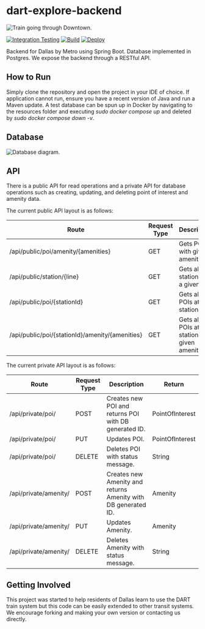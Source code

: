 # dart-explore-backend

![Train going through Downtown.](https://texashighways.com/wp-content/uploads/2015/06/images_dart2.jpg)

[![Integration Testing](https://github.com/DartExplore/dart-explore-backend/actions/workflows/integrationTests.yml/badge.svg)](https://github.com/DartExplore/dart-explore-backend/actions/workflows/integrationTests.yml)
[![Build](https://github.com/DartExplore/dart-explore-backend/actions/workflows/build.yml/badge.svg)](https://github.com/DartExplore/dart-explore-backend/actions/workflows/build.yml)
[![Deploy](https://github.com/DartExplore/dart-explore-backend/actions/workflows/deploy.yml/badge.svg)](https://github.com/DartExplore/dart-explore-backend/actions/workflows/deploy.yml)

Backend for Dallas by Metro using Spring Boot. Database implemented in Postgres. We expose the backend through a RESTful
API.

## How to Run

Simply clone the repository and open the project in your IDE of choice. If application cannot run, ensure you have a
recent version of Java and run a Maven update. A test database can be spun up in Docker by navigating to the resources
folder and executing *sudo docker compose up* and deleted by *sudo docker compose down -v*.

## Database

![Database diagram.](https://user-images.githubusercontent.com/85081861/238772266-278600a4-21c6-44f1-af4c-049acbb6e44a.png)

## API

There is a public API for read operations and a private API for database operations such as creating, updating, and
deleting point of interest and amenity data.

The current public API layout is as follows:

| Route                                           | Request Type | Description                                      | Return                  |
|-------------------------------------------------|--------------|--------------------------------------------------|-------------------------|
| /api/public/poi/amenity/{amenities}             | GET          | Gets POIs with given amenities.                  | List\<PointOfInterest\> |
| /api/public/station/{line}                      | GET          | Gets all stations on a given line.               | List\<Station\>         |
| /api/public/poi/{stationId}                     | GET          | Gets all POIs at a station.                      | List\<PointOfInterest\> |
| /api/public/poi/{stationId}/amenity/{amenities} | GET          | Gets all POIs at a station with given amenities. | List\<PointOfInterest\> |

The current private API layout is as follows:

| Route                 | Request Type | Description                                                   | Return          |
|-----------------------|--------------|---------------------------------------------------------------|-----------------|
| /api/private/poi/     | POST         | Creates new POI and returns POI with DB generated ID.         | PointOfInterest | 
| /api/private/poi/     | PUT          | Updates POI.                                                  | PointOfInterest |
| /api/private/poi/     | DELETE       | Deletes POI with status message.                              | String          |
| /api/private/amenity/ | POST         | Creates new Amenity and returns Amenity with DB generated ID. | Amenity         |
| /api/private/amenity/ | PUT          | Updates Amenity.                                              | Amenity         |
| /api/private/amenity/ | DELETE       | Deletes Amenity with status message.                          | String          |

## Getting Involved

This project was started to help residents of Dallas learn to use the DART train system but this code can be easily
extended to other transit systems.
We encourage forking and making your own version or contacting us directly.
